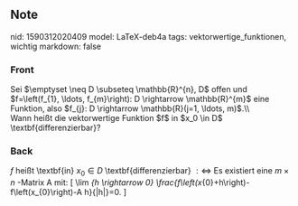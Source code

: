 ## Note
nid: 1590312020409
model: LaTeX-deb4a
tags: vektorwertige_funktionen, wichtig
markdown: false

### Front
<div>
  Sei $\emptyset \neq D \subseteq \mathbb{R}^{n}, D$ offen und
  $f=\left(f_{1}, \ldots, f_{m}\right): D \rightarrow
  \mathbb{R}^{m}$ eine Funktion, also $f_{j}: D \rightarrow
  \mathbb{R}(j=1, \ldots, m)$.\\
</div>Wann heißt die vektorwertige Funktion $f$ in $x_0 \in D$
\textbf{differenzierbar}?

### Back
$f$ heißt \textbf{in} $x_{0} \in D$ \textbf{differenzierbar} $: \Longleftrightarrow$ Es existiert eine $m \times n$ -Matrix A mit:
\[
\lim _{h \rightarrow 0} \frac{f\left(x_{0}+h\right)-f\left(x_{0}\right)-A h}{\|h\|}=0.
\]
